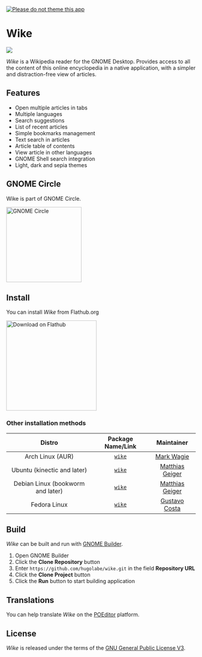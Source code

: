 [![Please do not theme this app](https://stopthemingmy.app/badge.svg)](https://stopthemingmy.app)

# Wike

![](data/screenshots/wike-02-tabs.png)

*Wike* is a Wikipedia reader for the GNOME Desktop.
Provides access to all the content of this online encyclopedia in a native application, with a simpler and distraction-free view of articles.

## Features

- Open multiple articles in tabs
- Multiple languages
- Search suggestions
- List of recent articles
- Simple bookmarks management
- Text search in articles
- Article table of contents
- View article in other languages
- GNOME Shell search integration
- Light, dark and sepia themes

## GNOME Circle

Wike is part of GNOME Circle.

<a href="https://circle.gnome.org"><img width="200" alt="GNOME Circle" src="https://gitlab.gnome.org/Teams/Circle/-/raw/master/assets/button/circle-button-fullcolor.svg"></a>

## Install

You can install *Wike* from Flathub.org

<a href='https://flathub.org/apps/details/com.github.hugolabe.Wike'><img width='240' alt='Download on Flathub' src='https://flathub.org/assets/badges/flathub-badge-i-en.png'/></a>

### Other installation methods

|Distro|Package Name/Link|Maintainer|
|:----:|:----:|:----:|
| Arch Linux (AUR) | [`wike`](https://aur.archlinux.org/packages/wike/) | [Mark Wagie](https://github.com/yochananmarqos) |
| Ubuntu (kinectic and later) | [`wike`](https://launchpad.net/ubuntu/+source/wike) | [Matthias Geiger](https://github.com/werdahias) |
| Debian Linux (bookworm and later) | [`wike`](https://tracker.debian.org/pkg/wike) | [Matthias Geiger](https://github.com/werdahias) |
| Fedora Linux | [`wike`](https://src.fedoraproject.org/rpms/wike) | [Gustavo Costa](https://github.com/xfgusta) |

## Build

*Wike* can be built and run with [GNOME Builder](https://wiki.gnome.org/Apps/Builder).

1. Open GNOME Builder
2. Click the **Clone Repository** button
3. Enter `https://github.com/hugolabe/wike.git` in the field **Repository URL**
4. Click the **Clone Project** button
5. Click the **Run** button to start building application

## Translations

You can help translate *Wike* on the [POEditor](https://poeditor.com/join/project?hash=kNgJu4MAum) platform.

## License

*Wike* is released under the terms of the [GNU General Public License V3](https://www.gnu.org/licenses/gpl-3.0.html).

